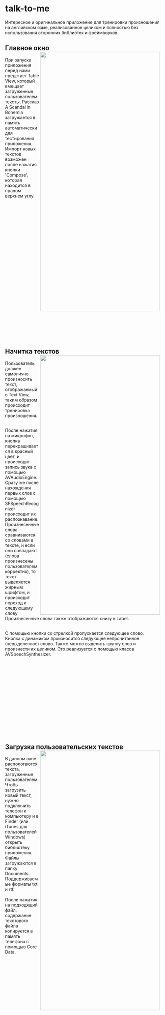 # talk-to-me

Интересное и оригинальное приложение для тренировки произношения на английском язые, реализованное целиком и полностью без использования сторонних библиотек и фреймворков.


<h2>Главное окно
<a><img src="https://user-images.githubusercontent.com/45755611/138150999-78955946-3159-441e-80df-e09a73d6a71d.png" align="right" height="844" width="390" ></a></h2>

При запуске приложения перед нами предстает Table View, который вмещает загруженные пользователем тексты. Рассказ A Scandal in Bohemia загружается в память автоматически для тестирования приложения. Импорт новых текстов возможен после нажатия кнопки 'Compose', которая находится в правом верхнем углу.

<br><br><br><br><br><br><br><br><br><br><br><br><br><br><br><br><br><br><br><br><br><br><br><br><br><br>

<h2>Начитка текстов
<a><img src="https://user-images.githubusercontent.com/45755611/138249704-d46b5b92-2adf-4eb0-b4fb-932f16fdee00.png" align="right" height="844" width="390" ></a></h2>
Пользователь должен самолично произносить текст, отображаемый в Text View, таким образом происходит тренировка произношения.

<br>После нажатия на микрофон, кнопка перекрашивается в красный цвет, и происходит запись звука с помощью AVAudioEngine. Сразу же после нахождения первых слов с помощью SFSpeechRecognizer происходит их распознавание. Произнесенные слова сравниваются со словами в тексте, и если они совпадают (слова произнесены пользователем корректно), то текст выделяется жирным шрифтом, и происходит переход к следующему слову. Произнесенные слова также отображаются снизу в Label.

<br>С помощью кнопки со стрелкой пропускается следующее слово.
Кнопка с динамиком произносится следующее непрочитанное (невыделенное) слово. Также можно выделить группу слов и произнести их целиком. Это реализуется с помощью класса AVSpeechSynthesizer. 

<br><br><br><br><br><br><br><br><br><br><br><br><br><br>

<h2>Загрузка пользовательских текстов
<a><img src="https://user-images.githubusercontent.com/45755611/138244171-348a8ec3-b83b-4831-b5a5-4e20e9c581d4.png" align="right" height="844" width="390" ></a></h2>
В данном окне распологаются текста, загруженные пользователем. Чтобы загрузить новый текст, нужно подключить телефон к компьютеру и в Finder (или iTunes для пользователей Windows) открыть библиотеку приложения. Файлы загружаются в папку Documents. Поддерживаемые форматы txt и rtf.
<br><br>После нажатия на подходящий файл, содержание текстового файла копируется в память телефона с помощью Core Data.
